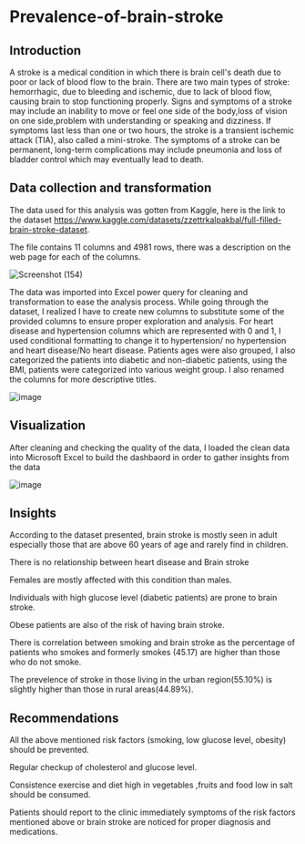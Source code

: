 # Prevalence-of-brain-stroke

## Introduction

A stroke is a medical condition in which there is brain cell's death due to poor or lack of blood flow to the brain. There are two main types of stroke:  hemorrhagic, due to bleeding and ischemic, due to lack of blood flow, causing brain to stop functioning properly. Signs and symptoms of a stroke may include an inability to move or feel one side of the body,loss of vision on one side,problem with understanding or speaking and dizziness. If symptoms last less than one or two hours, the stroke is a transient ischemic attack (TIA), also called a mini-stroke. The symptoms of a stroke can be permanent, long-term complications may include pneumonia and loss of bladder control which may eventually lead to death.

## Data collection and transformation

The data used for this analysis was gotten from Kaggle, here is the link to the dataset 
https://www.kaggle.com/datasets/zzettrkalpakbal/full-filled-brain-stroke-dataset.

The file contains 11 columns and 4981 rows, there was a description on the web page for each of the columns.



![Screenshot (154)](https://user-images.githubusercontent.com/109418747/190642296-4449513a-9257-4150-938f-c7270a073cd6.png)



The data was imported into Excel power query for cleaning and transformation to ease the analysis process. While going through the dataset, I realized I have to create new columns to substitute some of the provided columns to ensure proper exploration and analysis. For heart disease and hypertension columns which are represented with 0 and 1, I used conditional formatting to change it to hypertension/ no hypertension and heart disease/No heart disease. Patients ages were also grouped, I also categorized the patients into diabetic and non-diabetic patients, using the BMI, patients were categorized into various weight group. I also renamed the columns for more descriptive titles.


![image](https://user-images.githubusercontent.com/109418747/190642032-fd1932d4-eb3d-40b8-83e0-fc5578880208.png)

## Visualization
 
 
 After cleaning and checking the quality of the data, I loaded the clean data into Microsoft Excel to build the dashbaord in order to gather insights from the data

 
 ![image](https://user-images.githubusercontent.com/109418747/190677965-8459ff2a-5480-47fa-a8dd-e6058e88b72e.png)


## Insights

According to the dataset presented, brain stroke is mostly seen in adult especially those that are above 60 years of age and rarely find in children.

There is no relationship between heart disease and Brain stroke 

Females are mostly affected with this condition than males.

Individuals with high glucose level (diabetic patients) are prone to brain stroke.

Obese patients are also of the risk of having brain stroke.

There is correlation between smoking and brain stroke as the percentage of patients who smokes and formerly smokes (45.17) are higher than those who do not smoke.

The prevelence of stroke in those living in the urban region(55.10%) is slightly higher than those in rural areas(44.89%).  



## Recommendations
 
All the above mentioned risk factors (smoking, low glucose level, obesity) should be prevented.

Regular checkup of cholesterol and glucose level.

Consistence exercise and diet high in vegetables ,fruits and food low in salt should be consumed.

Patients should report to the clinic immediately symptoms of the risk factors mentioned above or brain stroke are noticed for proper diagnosis and medications.
